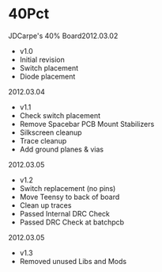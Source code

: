 40Pct
=====

JDCarpe's 40% Board2012.03.02
- v1.0
- Initial revision
- Switch placement
- Diode placement

2012.03.04
- v1.1
- Check switch placement
- Remove Spacebar PCB Mount Stabilizers
- Silkscreen cleanup
- Trace cleanup
- Add ground planes & vias

2012.03.05
- v1.2
- Switch replacement (no pins)
- Move Teensy to back of board
- Clean up traces
- Passed Internal DRC Check
- Passed DRC Check at batchpcb

2012.03.05
- v1.3
- Removed unused Libs and Mods
